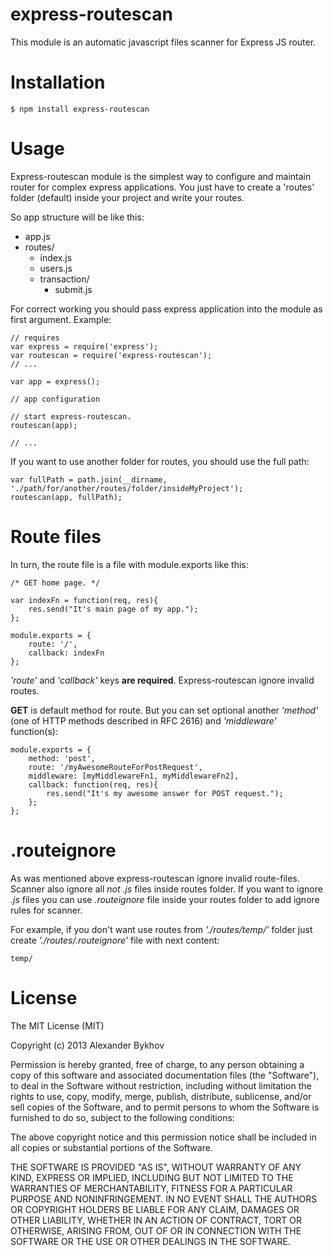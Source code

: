# express-routescan

This module is an automatic javascript files scanner for Express JS router.

# Installation	
	$ npm install express-routescan

# Usage
Express-routescan module is the simplest way to configure and maintain router for complex express applications. You just have to create a 'routes' folder (default) inside your project and write your routes.

So app structure will be like this:

- app.js
- routes/
	- index.js
	- users.js
	- transaction/
		-	submit.js

For correct working you should pass express application into the module as first argument. Example:

	// requires
	var express = require('express');
	var routescan = require('express-routescan');
	// ...
	
	var app = express();

	// app configuration
	
	// start express-routescan. 
	routescan(app);

	// ...

If you want to use another folder for routes, you should use the full path:

	var fullPath = path.join(__dirname, './path/for/another/routes/folder/insideMyProject');
	routescan(app, fullPath);

# Route files
In turn, the route file is a file with module.exports like this:
	
	/* GET home page. */

	var indexFn = function(req, res){
		res.send("It's main page of my app.");
	};

	module.exports = {
		route: '/',
		callback: indexFn
	};

_'route'_ and _'callback'_ keys **are required**. Express-routescan ignore invalid routes.

**GET** is default method for route. But you can set optional another _'method'_ (one of HTTP methods described in RFC 2616) and _'middleware'_ function(s):

	module.exports = {
		method: 'post',
		route: '/myAwesomeRouteForPostRequest',
		middleware: [myMiddlewareFn1, myMiddlewareFn2],
 		callback: function(req, res){
			res.send("It's my awesome answer for POST request.");
		};
	};

# .routeignore
As was mentioned above express-routescan ignore invalid route-files. Scanner also ignore all _not .js_ files inside routes folder. If you want to ignore _.js_ files you can use _.routeignore_ file inside your routes folder to add ignore rules for scanner.

For example, if you don't want use routes from _'./routes/temp/'_ folder just create _'./routes/.routeignore'_ file with next content:

	temp/


# License
The MIT License (MIT)

Copyright (c) 2013 Alexander Bykhov

Permission is hereby granted, free of charge, to any person obtaining a copy of
this software and associated documentation files (the "Software"), to deal in
the Software without restriction, including without limitation the rights to
use, copy, modify, merge, publish, distribute, sublicense, and/or sell copies of
the Software, and to permit persons to whom the Software is furnished to do so,
subject to the following conditions:

The above copyright notice and this permission notice shall be included in all
copies or substantial portions of the Software.

THE SOFTWARE IS PROVIDED "AS IS", WITHOUT WARRANTY OF ANY KIND, EXPRESS OR
IMPLIED, INCLUDING BUT NOT LIMITED TO THE WARRANTIES OF MERCHANTABILITY, FITNESS
FOR A PARTICULAR PURPOSE AND NONINFRINGEMENT. IN NO EVENT SHALL THE AUTHORS OR
COPYRIGHT HOLDERS BE LIABLE FOR ANY CLAIM, DAMAGES OR OTHER LIABILITY, WHETHER
IN AN ACTION OF CONTRACT, TORT OR OTHERWISE, ARISING FROM, OUT OF OR IN
CONNECTION WITH THE SOFTWARE OR THE USE OR OTHER DEALINGS IN THE SOFTWARE.
